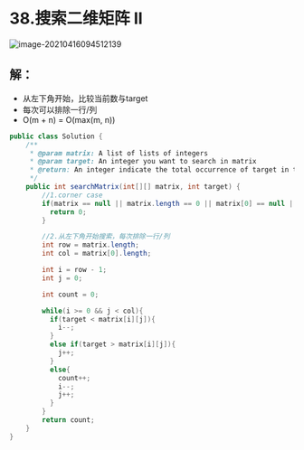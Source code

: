 # 38.搜索二维矩阵 II

![image-20210416094512139](https://raw.githubusercontent.com/TWDH/Leetcode-From-Zero/pictures/img/image-20210416094512139.png)

## 解：

* 从左下角开始，比较当前数与target
* 每次可以排除一行/列
* O(m + n) = O(max(m, n))

```java
public class Solution {
    /**
     * @param matrix: A list of lists of integers
     * @param target: An integer you want to search in matrix
     * @return: An integer indicate the total occurrence of target in the given matrix
     */
    public int searchMatrix(int[][] matrix, int target) {
        //1.corner case
        if(matrix == null || matrix.length == 0 || matrix[0] == null || matrix[0].length == 0){
          return 0;
        }

        //2.从左下角开始搜索，每次排除一行/列
        int row = matrix.length;
        int col = matrix[0].length;

        int i = row - 1;
        int j = 0;

        int count = 0;

        while(i >= 0 && j < col){
          if(target < matrix[i][j]){
            i--;
          }
          else if(target > matrix[i][j]){
            j++;
          }
          else{
            count++;
            i--;
            j++;
          }
        }
        return count;
    }
}
```





